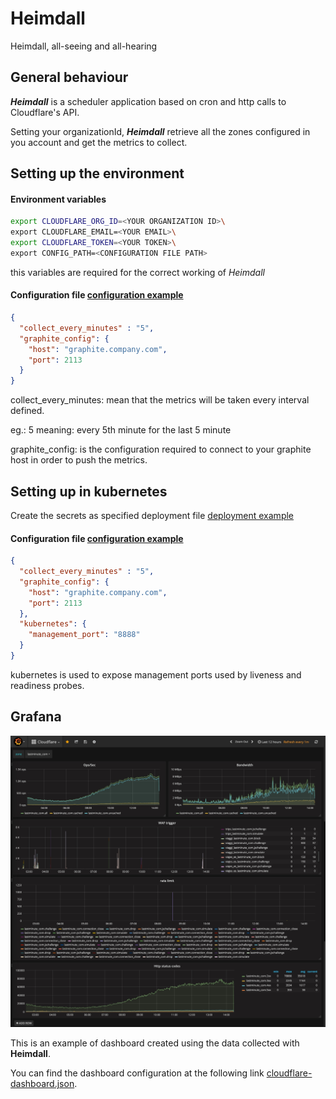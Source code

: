 # Heimdall
Heimdall, all-seeing and all-hearing

## General behaviour
**_Heimdall_** is a scheduler application based on cron and http calls to Cloudflare's API.

Setting your organizationId, **_Heimdall_** retrieve all the zones configured in you account and get the metrics to collect.
 
## Setting up the environment

#### Environment variables
```bash
export CLOUDFLARE_ORG_ID=<YOUR ORGANIZATION ID>\
export CLOUDFLARE_EMAIL=<YOUR EMAIL>\  
export CLOUDFLARE_TOKEN=<YOUR TOKEN>\
export CONFIG_PATH=<CONFIGURATION FILE PATH>
```
this variables are required for the correct working of *Heimdall*

#### Configuration file [configuration example](./example/config.json)
```json
{
  "collect_every_minutes" : "5",
  "graphite_config": {
    "host": "graphite.company.com",
    "port": 2113
  }
}
```
collect_every_minutes: mean that the metrics will be taken every interval defined. 

eg.: 5 meaning: every 5th minute for the last 5 minute

graphite_config: is the configuration required to connect to your graphite host in order to push the metrics.

## Setting up in kubernetes

Create the secrets as specified deployment file [deployment example](./kubernetes/deployment.yaml)

#### Configuration file [configuration example](./example/config_k8s.json)
```json
{
  "collect_every_minutes" : "5",
  "graphite_config": {
    "host": "graphite.company.com",
    "port": 2113
  },
  "kubernetes": {
    "management_port": "8888"
  }
}
```
kubernetes is used to expose management ports used by liveness and readiness probes.

## Grafana

![Cloudflare dashboard](grafana/Grafana-Cloudflare-Dashboard.jpg "Cloudflare dashboard")

This is an example of dashboard created using the data collected with **Heimdall**.
 
You can find the dashboard configuration at the following link [cloudflare-dashboard.json](./grafana/cloudflare-dashboard.json). 